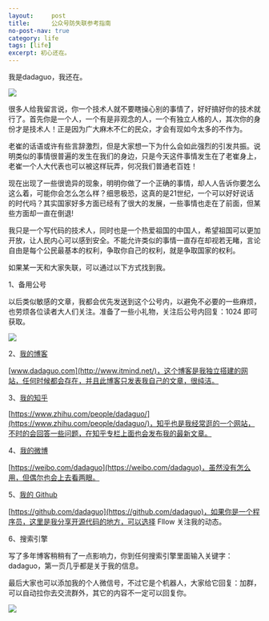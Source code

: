 ```yaml
---
layout:     post
title:      公众号防失联参考指南
no-post-nav: true
category: life
tags: [life]
excerpt: 初心还在。
---
```


我是dadaguo，我还在。

![](http://www.itmind.net/assets/images/2018/life/find.jpg)

很多人给我留言说，你一个技术人就不要瞎操心别的事情了，好好搞好你的技术就行了。首先你是一个人，一个有是非观念的人，一个有独立人格的人，其次你的身份才是技术人！正是因为广大麻木不仁的民众，才会有现如今太多的不作为。

老崔的话语或许有些言辞激烈，但是大家想一下为什么会如此强烈的引发共振。说明类似的事情很普遍的发生在我们的身边，只是今天这件事情发生在了老崔身上，老崔一个人大代表也可以被这样玩弄，何况我们普通老百姓！

现在出现了一些很诡异的现象，明明你做了一个正确的事情，却人人告诉你要怎么这么着，可能你会怎么怎么样？细思极恐，这真的是21世纪，一个可以好好说话的时代吗？其实国家好多方面已经有了很大的发展，一些事情也走在了前面，但某些方面却一直在倒退!

我只是一个写代码的技术人，同时也是一个热爱祖国的中国人，希望祖国可以更加开放，让人民内心可以感到安全。不能允许类似的事情一直存在却视若无睹，言论自由是每个公民最基本的权利，争取你自己的权利，就是争取国家的权利。

如果某一天和大家失联，可以通过以下方式找到我。

1、备用公号

以后类似敏感的文章，我都会优先发送到这个公号内，以避免不必要的一些麻烦，也劳烦各位读者大人们关注。准备了一些小礼物，关注后公号内回复：1024 即可获取。

![](http://www.itmind.net/assets/images/2018/life/flyever.jpg)

2、[我的博客](http://www.itmind.net/)

[www.dadaguo.com](http://www.itmind.net/)，这个博客是我独立搭建的网站，任何时候都会存在，并且此博客只发表我自己的文章，很纯洁。

3、[我的知乎](https://www.zhihu.com/people/dadaguo/)

[https://www.zhihu.com/people/dadaguo/](https://www.zhihu.com/people/dadaguo/)，知乎也是我经常逛的一个网站，不时的会回答一些问题，在知乎专栏上面也会发布我的最新文章。

4、[我的微博](https://weibo.com/dadaguo)

[https://weibo.com/dadaguo](https://weibo.com/dadaguo)，虽然没有怎么用，但偶尔也会上去看两眼。

5、[我的 Github](https://github.com/dadaguo)

[https://github.com/dadaguo](https://github.com/dadaguo)，如果你是一个程序员，这里是我分享开源代码的地方，可以选择 Fllow 关注我的动态。

6、搜索引擎

写了多年博客稍稍有了一点影响力，你到任何搜索引擎里面输入关键字：dadaguo，第一页几乎都是关于我的信息。

最后大家也可以添加我的个人微信号，不过它是个机器人，大家给它回复：加群，可以自动拉你去交流群外，其它的内容不一定可以回复你。

![](http://www.itmind.net/assets/images/2018/life/group.jpg)